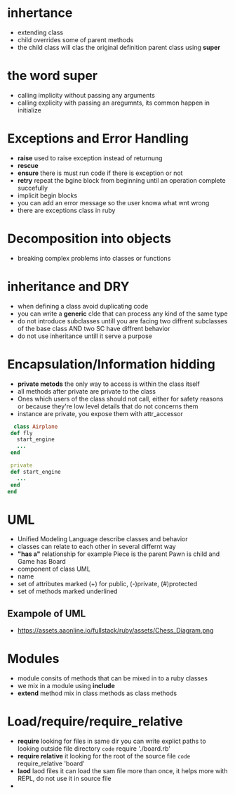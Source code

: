 # inhertance 
 * extending class 
 * child overrides some of parent methods
 * the child class will clas the original definition parent class using **super** 
# the word super 
 * calling implicity without passing any arguments 
 * calling explicity with passing an aregumnts, its common happen in initialize 

# Exceptions and Error Handling 
 * **raise** used to raise exception instead of returnung 
 * **rescue**  
 * **ensure** there is must run code if there is exception or not
 * **retry** repeat the bgine block from beginning until an operation complete succefully 
 * implicit begin blocks 
 * you can add an error message so the user knowa what wnt wrong 
 * there are exceptions class in ruby 

# Decomposition into objects
 * breaking complex problems into classes or functions 

# inheritance and DRY 
 * when defining a class avoid duplicating code 
 * you can write a **generic** clde that can process any kind of the same type 
 * do not introduce subclasses untill you are facing two diffrent subclasses of the base class AND two SC have diffrent behavior 
 * do not use inheritance untill it serve a purpose


# Encapsulation/Information hidding 
 * **private metods** the only way to access is within the class itself
 * all methods after private are private to the class 
 * Ones which users of the class should not call, either for safety reasons or because they're low level details that do not concerns them
 * instance are private, you expose them with attr_accessor 


 ```ruby 
   class Airplane
  def fly
    start_engine
    ...
  end

  private
  def start_engine
    ...
  end
end
 ```


# UML 
 * Unified Modeling Language describe classes and behavior 
 * classes can relate to each other in several differnt way 
 * **"has a"** relationship for example Piece is the parent Pawn is child and Game has Board
 * component of class UML 
  * name 
  * set of attributes marked (+) for public, (-)private, (#)protected  
  * set of methods marked underlined

## Exampole of UML 
  * https://assets.aaonline.io/fullstack/ruby/assets/Chess_Diagram.png 


# Modules 
 * module consits of methods that can be mixed in to a ruby classes
 * we mix in a module using **include** 
 * **extend** method mix in class methods as class methods 

# Load/require/require_relative
 * **require** looking for files in same dir you can write explict paths to looking outside file directory  `code` require './board.rb'
 * **require relative** it looking for the root of the source file `code` require_relative 'board'
 * **laod** laod files it can load the sam file more than once, it helps more with REPL, do not use it in source file  
 * 
